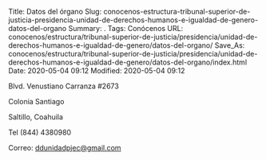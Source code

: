 Title: Datos del órgano
Slug: conocenos-estructura-tribunal-superior-de-justicia-presidencia-unidad-de-derechos-humanos-e-igualdad-de-genero-datos-del-organo
Summary: .
Tags: Conócenos
URL: conocenos/estructura/tribunal-superior-de-justicia/presidencia/unidad-de-derechos-humanos-e-igualdad-de-genero/datos-del-organo/
Save_As: conocenos/estructura/tribunal-superior-de-justicia/presidencia/unidad-de-derechos-humanos-e-igualdad-de-genero/datos-del-organo/index.html
Date: 2020-05-04 09:12
Modified: 2020-05-04 09:12



Blvd. Venustiano Carranza #2673

Colonia Santiago

Saltillo, Coahuila

Tel (844) 4380980

Correo: ddunidadpjec@gmail.com



